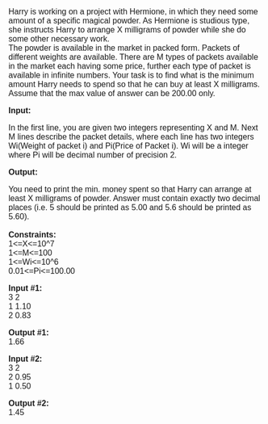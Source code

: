 <pre><span style="font-family: sans-serif; font-size: small;"><span style="white-space: normal; background-color: #ffffcc;"><p style="font-family: Helvetica, sans-serif; font-size: medium;">Harry is working on a project with Hermione, in which they need some amount of a specific magical powder. As Hermione is studious type, she instructs Harry to arrange X milligrams of powder while she do some other necessary work.&nbsp;<br>The powder is available in the market in packed form. Packets of different weights are available. There are M types of packets available in the market each having some price, further each type of packet is available in infinite numbers. Your task is to find what is the minimum amount Harry needs to spend so that he can buy at least X milligrams.<br>Assume that the max value of answer can be 200.00 only.</p>
<p style="font-family: Helvetica, sans-serif; font-size: medium;"><strong>Input:</strong></p>
<p style="font-family: Helvetica, sans-serif; font-size: medium;">In the first line, you are given two integers representing X and M. Next M lines describe the packet details, where each line has two integers Wi(Weight of packet i) and Pi(Price of Packet i). Wi will be a integer where Pi will be decimal number of precision 2.</p>
<p style="font-family: Helvetica, sans-serif; font-size: medium;"><strong>Output:</strong></p>
<p style="font-family: Helvetica, sans-serif; font-size: medium;">You need to print the min. money spent so that Harry can arrange at least X milligrams of powder. Answer must contain exactly two decimal places (i.e. 5 should be printed as 5.00 and 5.6 should be printed as 5.60).<br><br><strong>Constraints:</strong><br>1&lt;=X&lt;=10^7<br>1&lt;=M&lt;=100<br>1&lt;=Wi&lt;=10^6<br>0.01&lt;=Pi&lt;=100.00</p>
<p style="font-family: Helvetica, sans-serif; font-size: medium;"><strong>Input #1:</strong><br>3 2<br>1 1.10<br>2 0.83</p>
<p style="font-family: Helvetica, sans-serif; font-size: medium;"><strong>Output #1:</strong><br>1.66</p>
<p style="font-family: Helvetica, sans-serif; font-size: medium;"><strong>Input #2:</strong><br>3 2<br>2 0.95<br>1 0.50</p>
<p style="font-family: Helvetica, sans-serif; font-size: medium;"><strong>Output #2:</strong><br>1.45</p></span></span></pre>
